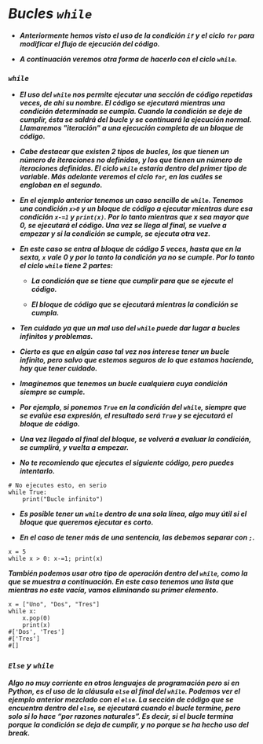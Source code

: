 # **_Bucles ```while```_**

- **_Anteriormente hemos visto el uso de la condición ```if``` y el ciclo ```for``` para modificar el flujo de ejecución del código._**
  
- **_A continuación veremos otra forma de hacerlo con el ciclo ```while```._**

### **_```while```_**

- **_El uso del ```while``` nos permite ejecutar una sección de código repetidas veces, de ahí su nombre. El código se ejecutará mientras una condición determinada se cumpla. Cuando la condición se deje de cumplir, ésta se saldrá del bucle y se continuará la ejecución normal. Llamaremos "iteración" a una ejecución completa de un bloque de código._**

- **_Cabe destacar que existen 2 tipos de bucles, los que tienen un número de iteraciones no definidas, y los que tienen un número de iteraciones definidas. El ciclo ```while``` estaría dentro del primer tipo de variable. Más adelante veremos el ciclo ```for```, en las cuáles se engloban en el segundo._**

- **_En el ejemplo anterior tenemos un caso sencillo de ```while```. Tenemos una condición ```x>0``` y un bloque de código a ejecutar mientras dure esa condición ```x-=1``` y ```print(x)```. Por lo tanto mientras que x sea mayor que 0, se ejecutará el código. Una vez se llega al final, se vuelve a empezar y si la condición se cumple, se ejecuta otra vez._**
  
- **_En este caso se entra al bloque de código 5 veces, hasta que en la sexta, ```x``` vale 0 y por lo tanto la condición ya no se cumple. Por lo tanto el ciclo ```while``` tiene 2 partes:_**

  - **_La condición que se tiene que cumplir para que se ejecute el código._**
  
  - **_El bloque de código que se ejecutará mientras la condición se cumpla._**

- **_Ten cuidado ya que un mal uso del ```while``` puede dar lugar a bucles infinitos y problemas._**
  
- **_Cierto es que en algún caso tal vez nos interese tener un bucle infinito, pero salvo que estemos seguros de lo que estamos haciendo, hay que tener cuidado._**
  
- **_Imaginemos que tenemos un bucle cualquiera cuya condición siempre se cumple._**
  
- **_Por ejemplo, si ponemos ```True``` en la condición del ```while```, siempre que se evalúe esa expresión, el resultado será ```True``` y se ejecutará el bloque de código._**
  
- **_Una vez llegado al final del bloque, se volverá a evaluar la condición, se cumplirá, y vuelta a empezar._**
  
- **_No te recomiendo que ejecutes el siguiente código, pero puedes intentarlo._**

```
# No ejecutes esto, en serio
while True:
    print("Bucle infinito")
```

- **_Es posible tener un ```while``` dentro de una sola línea, algo muy útil si el bloque que queremos ejecutar es corto._**
  
- **_En el caso de tener más de una sentencia, las debemos separar con ```;```._**

```
x = 5
while x > 0: x-=1; print(x)
```

**_También podemos usar otro tipo de operación dentro del ```while```, como la que se muestra a continuación. En este caso tenemos una lista que mientras no este vacía, vamos eliminando su primer elemento._**

```
x = ["Uno", "Dos", "Tres"]
while x:
    x.pop(0)
    print(x)
#['Dos', 'Tres']
#['Tres']
#[]
```
### **_```Else``` y ```while```_**

**_Algo no muy corriente en otros lenguajes de programación pero si en Python, es el uso de la cláusula ```else``` al final del ```while```. Podemos ver el ejemplo anterior mezclado con el ```else```. La sección de código que se encuentra dentro del ```else```, se ejecutará cuando el bucle termine, pero solo si lo hace “por razones naturales”. Es decir, si el bucle termina porque la condición se deja de cumplir, y no porque se ha hecho uso del break._**
